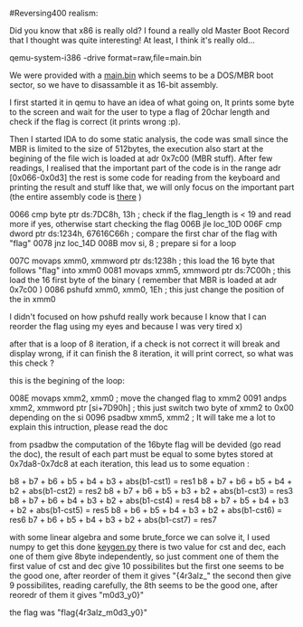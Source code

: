 #Reversing400 realism:

Did you know that x86 is really old? I found a really old Master Boot Record that I thought was quite interesting! At least, I think it's really old...

qemu-system-i386 -drive format=raw,file=main.bin

We were provided with a [main.bin](link) which seems to be a DOS/MBR boot sector, so we have to disassamble it as 16-bit assembly.

I first started it in qemu to have an idea of what going on, It prints some byte to the screen and wait for the user to type a flag of 20char length and check if the flag is correct (it prints wrong :p).

Then I started IDA to do some static analysis, the code was small since the MBR is limited to the size of 512bytes, the execution also start at the begining of the file wich is loaded at adr 0x7c00 (MBR stuff). After few readings, I realised that the important part of the code is in the range adr [0x066-0x0d3] the rest is some code for reading from the keyboard and printing the result and stuff like that, we will only focus on the important part (the entire assembly code is [there](link) )

0066 cmp     byte ptr ds:7DC8h, 13h ; check if the flag_length is < 19 and read more if yes, otherwise start checking the flag
006B jle     loc_10D
006F cmp     dword ptr ds:1234h, 67616C66h ; compare the first char of the flag with "flag"
0078 jnz     loc_14D
008B mov     si, 8 ; prepare si for a loop

007C movaps  xmm0, xmmword ptr ds:1238h ; this load the 16 byte that follows "flag" into xmm0
0081 movaps  xmm5, xmmword ptr ds:7C00h ; this load the 16 first byte of the binary ( remember that MBR is loaded at adr 0x7c00 )
0086 pshufd  xmm0, xmm0, 1Eh ; this just change the position of the in xmm0

I didn't focused on how pshufd really work because I know that I can reorder the flag using my eyes and because I was very tired x)

after that is a loop of 8 iteration, if a check is not correct it will break and display wrong, if it can finish the 8 iteration, it will print correct, so what was this check ?

this is the begining of the loop:

008E movaps  xmm2, xmm0 ; move the changed flag to xmm2
0091 andps   xmm2, xmmword ptr [si+7D90h] ; this just switch two byte of xmm2 to 0x00 depending on the si
0096 psadbw  xmm5, xmm2 ; It will take me a lot to explain this intruction, please read the doc

from psadbw the computation of the 16byte flag will be devided (go read the doc), the result of each part must be equal to some bytes stored at 0x7da8-0x7dc8 at each iteration, this lead us to some equation : 

b8 + b7 + b6 + b5 + b4 + b3  +      abs(b1-cst1) = res1
b8 + b7 + b6 + b5 + b4 +      b2  + abs(b1-cst2) = res2
b8 + b7 + b6 + b5 +      b3 + b2  + abs(b1-cst3) = res3
b8 + b7 + b6 +      b4 + b3 + b2  + abs(b1-cst4) = res4
b8 + b7 +      b5 + b4 + b3 + b2  + abs(b1-cst5) = res5
b8 +      b6 + b5 + b4 + b3 + b2  + abs(b1-cst6) = res6
     b7 + b6 + b5 + b4 + b3 + b2  + abs(b1-cst7) = res7

with some linear algebra and some brute_force we can solve it, I used numpy to get this done [keygen.py](link)
there is two value for cst and dec, each one of them give 8byte independently, so just comment one of them
the first value of cst and dec give 10 possibilites but the first one seems to be the good one, after reorder of them it gives "{4r3alz_"
the second then give 9 possibilites, reading carefully, the 8th seems to be the good one, after reoredr of them it gives "m0d3_y0}"

the flag was "flag{4r3alz_m0d3_y0}"
